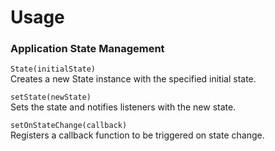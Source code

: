 # Usage

### Application State Management

`State(initialState)`  
Creates a new State instance with the specified initial state.

`setState(newState)`  
Sets the state and notifies listeners with the new state.

`setOnStateChange(callback)`  
Registers a callback function to be triggered on state change.
